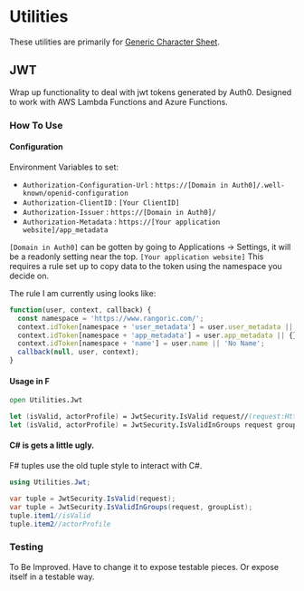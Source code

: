 # Utilities

These utilities are primarily for [Generic Character Sheet](https://github.com/Rangoric/gcs).

## JWT

Wrap up functionality to deal with jwt tokens generated by Auth0. Designed to work with AWS Lambda Functions and Azure Functions.

### How To Use

#### Configuration

Environment Variables to set:

- `Authorization-Configuration-Url` : `https://[Domain in Auth0]/.well-known/openid-configuration`
- `Authorization-ClientID` : `[Your ClientID]`
- `Authorization-Issuer` : `https://[Domain in Auth0]/`
- `Authorization-Metadata` : `https://[Your application website]/app_metadata`

`[Domain in Auth0]` can be gotten by going to Applications -> Settings, it will be a readonly setting near the top.
`[Your application website]` This requires a rule set up to copy data to the token using the namespace you decide on.

The rule I am currently using looks like:

```javascript
function(user, context, callback) {
  const namespace = 'https://www.rangoric.com/';
  context.idToken[namespace + 'user_metadata'] = user.user_metadata || {};
  context.idToken[namespace + 'app_metadata'] = user.app_metadata || {};
  context.idToken[namespace + 'name'] = user.name || 'No Name';
  callback(null, user, context);
}
```

#### Usage in F

```fsharp
open Utilities.Jwt

let (isValid, actorProfile) = JwtSecurity.IsValid request//(request:HttpRequest)
let (isValid, actorProfile) = JwtSecurity.IsValidInGroups request groupList//(request:HttpRequest) (groupList:string list)
```

#### C# is gets a little ugly.

F# tuples use the old tuple style to interact with C#.

```csharp
using Utilities.Jwt;

var tuple = JwtSecurity.IsValid(request);
var tuple = JwtSecurity.IsValidInGroups(request, groupList);
tuple.item1//isValid
tuple.item2//actorProfile
```

### Testing

To Be Improved. Have to change it to expose testable pieces. Or expose itself in a testable way.
